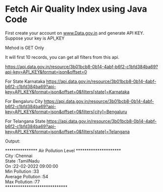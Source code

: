 # Fetch Air Quality Index using Java Code 

First create your account on www.Data.gov.in and generate API KEY. Suppose your key is API_KEY

Mehod is GET Only

It will first 10 records, you can get all filters from this api.

https://api.data.gov.in/resource/3b01bcb8-0b14-4abf-b6f2-c1bfd384ba69?api-key=API_KEY&format=json&offset=0

For State Karnataka
https://api.data.gov.in/resource/3b01bcb8-0b14-4abf-b6f2-c1bfd384ba69?api-key=API_KEY&format=json&offset=0&filters[state]=Karnataka

For Bengaluru City
https://api.data.gov.in/resource/3b01bcb8-0b14-4abf-b6f2-c1bfd384ba69?api-key=API_KEY&format=json&offset=0&filters[city]=Bengaluru

For Telangana State
https://api.data.gov.in/resource/3b01bcb8-0b14-4abf-b6f2-c1bfd384ba69?api-key=API_KEY&format=json&offset=0&filters[state]=Telangana


Output:<br>

*************** Air Pollution Level *********************<br>
City :Chennai<br>
State :TamilNadu<br>
On :22-02-2022 09:00:00<br>
Min Pollution :33<br>
Average Pollution :54<br>
Max Pollution :77<br>
*****************************<br>
